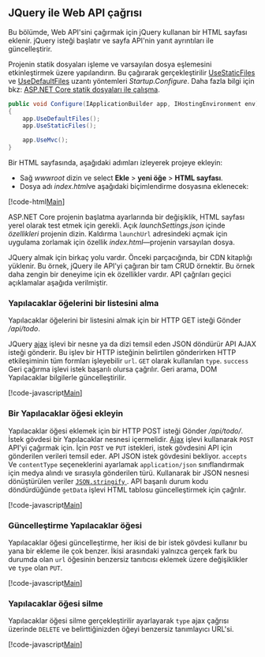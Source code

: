 ## <a name="call-the-web-api-with-jquery"></a>JQuery ile Web API çağrısı

Bu bölümde, Web API'sini çağırmak için jQuery kullanan bir HTML sayfası eklenir. jQuery isteği başlatır ve sayfa API'nin yanıt ayrıntıları ile güncelleştirir.

Projenin statik dosyaları işleme ve varsayılan dosya eşlemesini etkinleştirmek üzere yapılandırın. Bu çağırarak gerçekleştirilir [UseStaticFiles](/dotnet/api/microsoft.aspnetcore.builder.staticfileextensions.usestaticfiles#Microsoft_AspNetCore_Builder_StaticFileExtensions_UseStaticFiles_Microsoft_AspNetCore_Builder_IApplicationBuilder_) ve [UseDefaultFiles](/dotnet/api/microsoft.aspnetcore.builder.defaultfilesextensions.usedefaultfiles#Microsoft_AspNetCore_Builder_DefaultFilesExtensions_UseDefaultFiles_Microsoft_AspNetCore_Builder_IApplicationBuilder_) uzantı yöntemleri *Startup.Configure*. Daha fazla bilgi için bkz: [ASP.NET Core statik dosyaları ile çalışma](xref:fundamentals/static-files).

```csharp
public void Configure(IApplicationBuilder app, IHostingEnvironment env)
{
    app.UseDefaultFiles();
    app.UseStaticFiles();

    app.UseMvc();
}
```

Bir HTML sayfasında, aşağıdaki adımları izleyerek projeye ekleyin:

* Sağ *wwwroot* dizin ve select **Ekle** > **yeni öğe** > **HTML sayfası**.
* Dosya adı *index.html*ve aşağıdaki biçimlendirme dosyasına eklenecek:

[!code-html[Main](samples/sample3.html)]

ASP.NET Core projenin başlatma ayarlarında bir değişiklik, HTML sayfası yerel olarak test etmek için gerekli. Açık *launchSettings.json* içinde *özellikleri* projenin dizin. Kaldırma `launchUrl` adresindeki açmak için uygulama zorlamak için özellik *index.html*&mdash;projenin varsayılan dosya.

JQuery almak için birkaç yolu vardır. Önceki parçacığında, bir CDN kitaplığı yüklenir. Bu örnek, jQuery ile API'yi çağıran bir tam CRUD örnektir. Bu örnek daha zengin bir deneyime için ek özellikler vardır. API çağrıları geçici açıklamalar aşağıda verilmiştir.

### <a name="get-a-list-of-to-do-items"></a>Yapılacaklar öğelerini bir listesini alma

Yapılacaklar öğelerini bir listesini almak için bir HTTP GET isteği Gönder */api/todo*.

JQuery [ajax](https://api.jquery.com/jquery.ajax/) işlevi bir nesne ya da dizi temsil eden JSON döndürür API AJAX isteği gönderir. Bu işlev bir HTTP isteğinin belirtilen gönderirken HTTP etkileşiminin tüm formları işleyebilir `url`. `GET` olarak kullanılan `type`. `success` Geri çağırma işlevi istek başarılı olursa çağrılır. Geri arama, DOM Yapılacaklar bilgilerle güncelleştirilir.

[!code-javascript[Main](samples/sample4.html)]

### <a name="add-a-to-do-item"></a>Bir Yapılacaklar öğesi ekleyin

Yapılacaklar öğesi eklemek için bir HTTP POST isteği Gönder */api/todo/*. İstek gövdesi bir Yapılacaklar nesnesi içermelidir. [Ajax](https://api.jquery.com/jquery.ajax/) işlevi kullanarak `POST` API'yi çağırmak için. İçin `POST` ve `PUT` istekleri, istek gövdesini API için gönderilen verileri temsil eder. API JSON istek gövdesini bekliyor. `accepts` Ve `contentType` seçeneklerini ayarlamak `application/json` sınıflandırmak için medya alındı ve sırasıyla gönderilen türü. Kullanarak bir JSON nesnesi dönüştürülen veriler [ `JSON.stringify` ](https://developer.mozilla.org/en-US/docs/Web/JavaScript/Reference/Global_Objects/JSON/stringify). API başarılı durum kodu döndürdüğünde `getData` işlevi HTML tablosu güncelleştirmek için çağrılır.

[!code-javascript[Main](samples/sample5.js)]

### <a name="update-a-to-do-item"></a>Güncelleştirme Yapılacaklar öğesi

Yapılacaklar öğesi güncelleştirme, her ikisi de bir istek gövdesi kullanır bu yana bir ekleme ile çok benzer. İkisi arasındaki yalnızca gerçek fark bu durumda olan `url` öğesinin benzersiz tanıtıcısı eklemek üzere değişiklikler ve `type` olan `PUT`.

[!code-javascript[Main](samples/sample6.js)]

### <a name="delete-a-to-do-item"></a>Yapılacaklar öğesi silme

Yapılacaklar öğesi silme gerçekleştirilir ayarlayarak `type` ajax çağrısı üzerinde `DELETE` ve belirttiğinizden öğeyi benzersiz tanımlayıcı URL'si.

[!code-javascript[Main](samples/sample6.js)]
